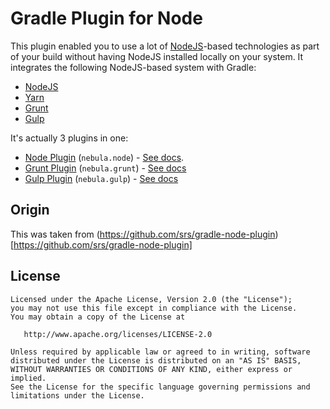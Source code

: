 # Gradle Plugin for Node


This plugin enabled you to use a lot of [NodeJS](https://nodejs.org)-based technologies as part of your
build without having NodeJS installed locally on your system. It integrates the following NodeJS-based system
with Gradle:

* [NodeJS](https://nodejs.org)
* [Yarn](https://yarnpkg.com/)
* [Grunt](https://gruntjs.com/)
* [Gulp](https://gulpjs.com/)

It's actually 3 plugins in one:

* [Node Plugin](https://plugins.gradle.org/plugin/nebula.node) (`nebula.node`) - [See docs](docs/node.md).
* [Grunt Plugin](https://plugins.gradle.org/plugin/nebula.grunt) (`nebula.grunt`) - [See docs](docs/grunt.md)
* [Gulp Plugin](https://plugins.gradle.org/plugin/nebula.gulp) (`nebula.gulp`) - [See docs](docs/gulp.md)



## Origin

This was taken from (https://github.com/srs/gradle-node-plugin)[https://github.com/srs/gradle-node-plugin]


## License

```
Licensed under the Apache License, Version 2.0 (the "License");
you may not use this file except in compliance with the License.
You may obtain a copy of the License at

   http://www.apache.org/licenses/LICENSE-2.0

Unless required by applicable law or agreed to in writing, software
distributed under the License is distributed on an "AS IS" BASIS,
WITHOUT WARRANTIES OR CONDITIONS OF ANY KIND, either express or implied.
See the License for the specific language governing permissions and
limitations under the License.
```
